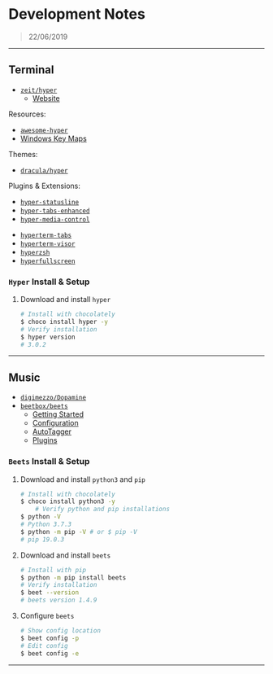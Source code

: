 # Development Notes

> 22/06/2019

---

## Terminal

- [`zeit/hyper`](https://github.com/zeit/hyper)
  - [Website](https://hyper.is/)

Resources:

- [`awesome-hyper`](https://github.com/bnb/awesome-hyper)
- [Windows Key Maps](https://github.com/zeit/hyper/blob/master/app/keymaps/win32.json)

Themes:

- [`dracula/hyper`](https://github.com/dracula/hyper)

Plugins & Extensions:

- [`hyper-statusline`](https://github.com/henrikdahl/hyper-statusline)
- [`hyper-tabs-enhanced`](https://github.com/henrikdahl/hyper-tabs-enhanced)
- [`hyper-media-control`](https://github.com/OrionNebula/hyper-media-control)

[]()

- [`hyperterm-tabs`](https://github.com/patrik-piskay/hyperterm-tabs)
- [`hyperterm-visor`](https://github.com/cwspear/hyperterm-visor)
- [`hyperzsh`](https://github.com/tylerreckart/hyperzsh)
- [`hyperfullscreen`](https://github.com/simonmeusel/hyperfullscreen)

### `Hyper` Install & Setup

1. Download and install `hyper`

    ```sh
    # Install with chocolately
    $ choco install hyper -y
    # Verify installation
    $ hyper version
    # 3.0.2
    ```

---

## Music

- [`digimezzo/Dopamine`](https://github.com/digimezzo/Dopamine)
- [`beetbox/beets`](https://github.com/beetbox/beets)
  - [Getting Started](https://beets.readthedocs.io/en/stable/guides/main.html)
  - [Configuration](https://beets.readthedocs.io/en/stable/reference/config.html)
  - [AutoTagger](https://beets.readthedocs.io/en/stable/guides/tagger.html)
  - [Plugins](https://beets.readthedocs.io/en/stable/plugins/index.html)


### `Beets` Install & Setup

1. Download and install `python3` and `pip`

    ```sh
    # Install with chocolately
    $ choco install python3 -y
        # Verify python and pip installations
    $ python -V
    # Python 3.7.3
    $ python -m pip -V # or $ pip -V
    # pip 19.0.3
    ```

2. Download and install `beets`

    ```sh
    # Install with pip
    $ python -m pip install beets
    # Verify installation
    $ beet --version
    # beets version 1.4.9
    ```

3. Configure `beets`

    ```sh
    # Show config location
    $ beet config -p
    # Edit config
    $ beet config -e
    ```

---
